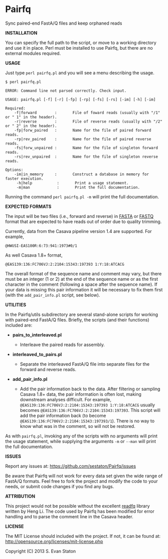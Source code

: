 Pairfq
======

Sync paired-end FastA/Q files and keep orphaned reads

**INSTALLATION**

You can specify the full path to the script, or move to a working directory and use it in place. Perl must be installed to use Pairfq, but there are no external modules required.

**USAGE**

Just type `perl pairfq.pl` and you will see a menu describing the usage. 

    $ perl pairfq.pl

    ERROR: Command line not parsed correctly. Check input.

    USAGE: pairfq.pl [-f] [-r] [-fp] [-rp] [-fs] [-rs] [-im] [-h] [-im]

    Required:
        -f|forward        :       File of foward reads (usually with "/1" or " 1" in the header).
        -r|reverse        :       File of reverse reads (usually with "/2" or " 2" in the header).
        -fp|forw_paired   :       Name for the file of paired forward reads.
        -rp|rev_paired    :       Name for the file of paired reverse reads.
        -fs|forw_unpaired :       Name for the file of singleton forward reads.
        -rs|rev_unpaired  :       Name for the file of singleton reverse reads.

    Options:
        -im|in_memory     :       Construct a database in memory for faster execution.
         -h|help           :       Print a usage statement.
         -m|man            :       Print the full documentation.

Running the command `perl pairfq.pl -m` will print the full documentation.

**EXPECTED FORMATS**

The input will be two files (i.e., forward and reverse) in [FASTA](http://en.wikipedia.org/wiki/FASTA_format) or [FASTQ](http://en.wikipedia.org/wiki/FASTQ_format) format that are expected to have reads out of order due to quality trimming.

Currently, data from the Casava pipeline version 1.4 are supported. For example,

    @HWUSI-EAS100R:6:73:941:1973#0/1

As well Casava 1.8+ format,

    @EAS139:136:FC706VJ:2:2104:15343:197393 1:Y:18:ATCACG

The overall format of the sequence name and comment may vary, but there must be an integer (1 or 2) at the end of the sequence name or as the first character in the comment (following a space after the sequence name). If your data is missing this pair information it will be necessary to fix them first (with the `add_pair_info.pl` script, see below). 

**UTILITIES**

In the Pairfq/utils subdirectory are several stand-alone scripts for working with paired-end FastA/Q files. Briefly, the scripts (and their functions) included are:

* **pairs_to_interleaved.pl**

  * Interleave the paired reads for assembly.

* **interleaved_to_pairs.pl**

  * Separate the interleaved FastA/Q file into separate files for the forward and reverse reads.

* **add_pair_info.pl**

  * Add the pair information back to the data. After filtering or sampling Casava 1.8+ data, the pair information is often lost, making downstream analyses difficult. For example, `@EAS139:136:FC706VJ:2:2104:15343:197393 1:Y:18:ATCACG` usually becomes `@EAS139:136:FC706VJ:2:2104:15343:197393`. This script will add the pair information back (to become `@EAS139:136:FC706VJ:2:2104:15343:197393/1`). There is no way to know what was in the comment, so will not be restored. 

As with `pairfq.pl`, invoking any of the scripts with no arguments will print the usage statement, while supplying the arguments `-m` or `--man` will print the full documentation.

**ISSUES**

Report any issues at: https://github.com/sestaton/Pairfq/issues

Be aware that Pairfq will not work for every data set given the wide range of FastA/Q formats. Feel free to fork the project and modify the code to your needs, or submit code changes if you find any bugs. 

**ATTRIBUTION**

This project would not be possible without the excellent [readfq](https://github.com/lh3/readfq) library written by Heng Li. The code used by Pairfq has been modified for error handling and to parse the comment line in the Casava header.

**LICENSE**

The MIT License should included with the project. If not, it can be found at: http://opensource.org/licenses/mit-license.php

Copyright (C) 2013 S. Evan Staton
